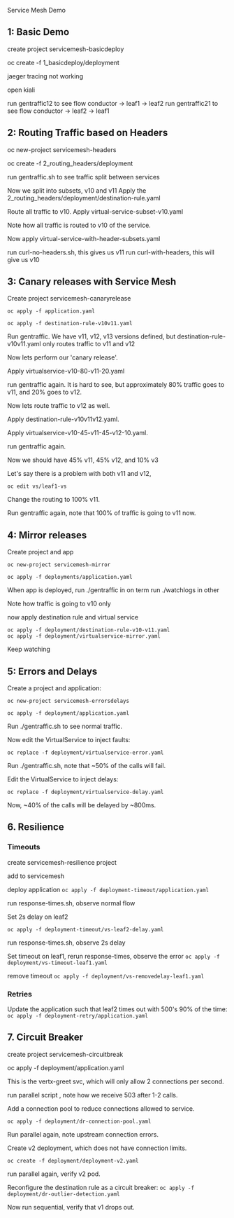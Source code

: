 Service Mesh Demo
## 1: Basic Demo

create project servicemesh-basicdeploy

oc create -f 1_basicdeploy/deployment

jaeger tracing not working

open kiali 

run gentraffic12 to see flow conductor -> leaf1 -> leaf2
run gentraffic21 to see flow conductor -> leaf2 -> leaf1

## 2: Routing Traffic based on Headers

oc new-project servicemesh-headers

oc create -f 2_routing_headers/deployment

run gentraffic.sh to see traffic split between services


Now we split into subsets, v10 and v11
Apply the 2_routing_headers/deployment/destination-rule.yaml 

Route all traffic to v10. 
Apply virtual-service-subset-v10.yaml

Note how all traffic is routed to v10 of the service.

Now apply virtual-service-with-header-subsets.yaml

run curl-no-headers.sh, this gives us v11
run curl-with-headers, this will give us v10

## 3: Canary releases with Service Mesh

Create project servicemesh-canaryrelease

`oc apply -f application.yaml`

`oc apply -f destination-rule-v10v11.yaml`

Run gentraffic. We have v11, v12, v13 versions defined, but destination-rule-v10v11.yaml only routes 
traffic to v11 and v12

Now lets perform our 'canary release'.   

Apply virtualservice-v10-80-v11-20.yaml

run gentraffic again.  It is hard to see, but approximately 80% traffic goes to v11, and 20% goes to v12.

Now lets route traffic to v12 as well.  

Apply destination-rule-v10v11v12.yaml.

Apply virtualservice-v10-45-v11-45-v12-10.yaml.

run gentraffic again. 

Now we should have 45% v11, 45% v12, and 10% v3

Let's say there is a problem with both v11 and v12, 

`oc edit vs/leaf1-vs`

Change the routing to 100% v11.

Run gentraffic again, note that 100% of traffic is going to v11 now. 

## 4: Mirror releases

Create project and app

`oc new-project servicemesh-mirror`

`oc apply -f deployments/application.yaml`

When app is deployed, 
run ./gentraffic in on term
run ./watchlogs in other


Note how traffic is going to v10 only

now apply destination rule and virtual service

```shell
oc apply -f deployment/destination-rule-v10-v11.yaml 
oc apply -f deployment/virtualservice-mirror.yaml
```

Keep watching 

## 5: Errors and Delays

Create a project and application:

`oc new-project servicemesh-errorsdelays`

`oc apply -f deployment/application.yaml`

Run ./gentraffic.sh to see normal traffic.

Now edit the VirtualService to inject faults:

`oc replace -f deployment/virtualservice-error.yaml`

Run ./gentraffic.sh, note that ~50% of the calls will fail. 

Edit the VirtualService to inject delays:

`oc replace -f deployment/virtualservice-delay.yaml`

Now, ~40% of the calls will be delayed by ~800ms.

## 6. Resilience

### Timeouts
create servicemesh-resilience project

add to servicemesh

deploy application 
`oc apply -f deployment-timeout/application.yaml`

run response-times.sh, observe normal flow

Set 2s delay on leaf2

`oc apply -f deployment-timeout/vs-leaf2-delay.yaml`

run response-times.sh, observe 2s delay

Set timeout on leaf1, rerun response-times, observe the error
`oc apply -f deployment/vs-timeout-leaf1.yaml`

remove timeout 
`oc apply -f deployment/vs-removedelay-leaf1.yaml`

### Retries

Update the application such that leaf2 times out with 500's 90% of the time: 
`oc apply -f deployment-retry/application.yaml`

## 7. Circuit Breaker

create project servicemesh-circuitbreak

oc apply -f deployment/application.yaml

This is the vertx-greet svc, which will only allow 2 connections per second.  

run parallel script , note how we receive 503 after 1-2 calls.  

Add a connection pool to reduce connections allowed to service. 

`oc apply -f deployment/dr-connection-pool.yaml`

Run parallel again, note upstream connection errors. 

Create v2 deployment, which does not have connection limits.

`oc create -f deployment/deployment-v2.yaml`

run parallel again, verify v2 pod. 


Reconfigure the destination rule as a circuit breaker: 
`oc apply -f deployment/dr-outlier-detection.yaml`

Now run sequential, verify that v1 drops out. 


